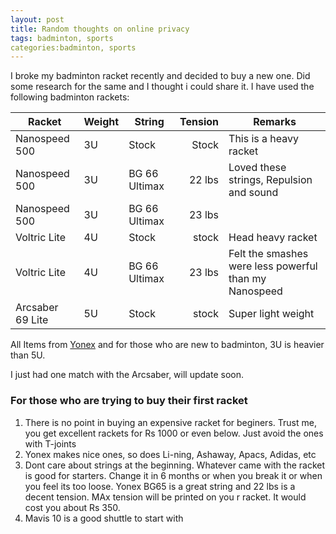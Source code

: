```yaml
---
layout: post
title: Random thoughts on online privacy
tags: badminton, sports
categories:badminton, sports
---
```


I broke my badminton racket recently and decided to buy a new one. Did some research for the same and I thought i could share it. I have used the following badminton rackets:

|Racket|Weight|String|Tension|Remarks|
|------|------|------|------:|------|
|Nanospeed 500|3U|Stock|Stock| This is a heavy racket |
|Nanospeed 500|3U|BG 66 Ultimax|22 lbs| Loved these strings, Repulsion and sound |
|Nanospeed 500|3U|BG 66 Ultimax|23 lbs| |
|Voltric Lite|4U|Stock|stock| Head heavy racket |
|Voltric Lite|4U|BG 66 Ultimax|23 lbs|Felt the smashes were less powerful than my Nanospeed|
|Arcsaber 69 Lite|5U|Stock|stock|Super light weight |

All Items from [Yonex](http://yonex.com/) and for those who are new to badminton, 3U is heavier than 5U.


I just had one match with the Arcsaber, will update soon.

### For those who are trying to buy their first racket

1. There is no point in buying an expensive racket for beginers. Trust me, you get excellent rackets for Rs 1000 or even below. Just avoid the ones with T-joints 
2. Yonex makes nice ones, so does Li-ning, Ashaway, Apacs, Adidas, etc
3. Dont care about strings at the beginning. Whatever came with the racket is good for starters. Change it in 6 months or when you break it or when you feel its too loose. Yonex BG65 is a great string and 22 lbs is a decent tension. MAx tension will be printed on you r racket. It would cost you about Rs 350.
4. Mavis 10 is a good shuttle to start with

